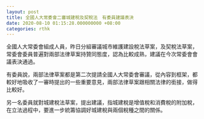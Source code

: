 ```yaml
---
layout: post
title: 全國人大常委會二審城建稅及契稅法　有委員建議表決
date: 2020-08-10 01:15:28.000000000 +08:00
categories: rthk
---
```


全國人大常委會組成人員，昨日分組審議城市維護建設稅法草案，及契稅法草案，常委會委員普遍對兩部法律草案持贊同態度，認為比較成熟，建議在今次常委會會議表決通過。

有委員說，兩部法律草案都是第二次提請全國人大常委會審議，從內容到框架，都較好地吸收了一審時提出的一些重要意見，兩部法律草案跟相關法律的銜接，做得比較好。

另一名委員就對城建稅法草案，提出建議，指城建稅是增值稅和消費稅的附加稅，在立法過程中，要進一步統籌協調好城建稅與兩個稅種之間的關係。
